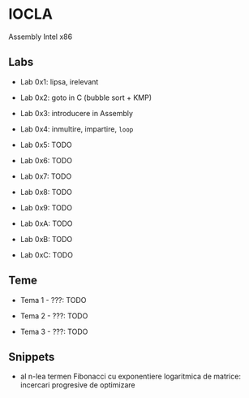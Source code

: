 # IOCLA
Assembly Intel x86

## Labs
- Lab 0x1:  lipsa, irelevant

- Lab 0x2: goto in C (bubble sort + KMP)

- Lab 0x3: introducere in Assembly

- Lab 0x4: inmultire, impartire, ```loop```

- Lab 0x5: TODO

- Lab 0x6: TODO

- Lab 0x7: TODO

- Lab 0x8: TODO

- Lab 0x9: TODO

- Lab 0xA: TODO

- Lab 0xB: TODO

- Lab 0xC: TODO


## Teme
- Tema 1 - ???: TODO

- Tema 2 - ???: TODO

- Tema 3 - ???: TODO

## Snippets
- al n-lea termen Fibonacci cu exponentiere logaritmica de matrice: incercari progresive de optimizare
